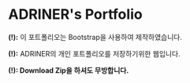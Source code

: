 # ADRINER's Portfolio

**(!):** 이 포트폴리오는 Bootstrap을 사용하여 제작하였습니다.

**(!):** ADRINER의 개인 포트폴리오를 저장하기위한 웹입니다.

**(!): Download Zip을 하셔도 무방합니다.**
